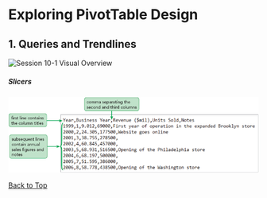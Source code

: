 # Exploring PivotTable Design
[](#top)
## 1. Queries and Trendlines

![Session 10-1 Visual Overview](../images/modules/M09/Session%2010-1.png)  

##### Slicers
![Figure 10-1 Slicers](../images/modules/M10/Figure%2010-1.png)

[Back to Top](#top)
